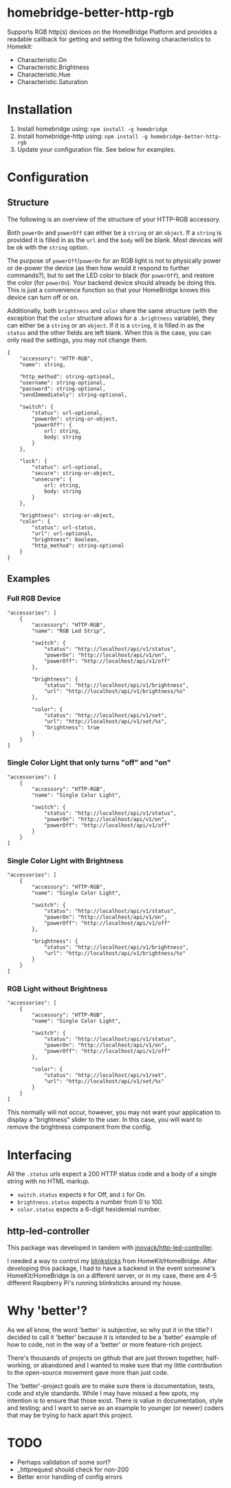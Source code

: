 # homebridge-better-http-rgb

Supports RGB http(s) devices on the HomeBridge Platform and provides a readable
callback for getting and setting the following characteristics to Homekit:

* Characteristic.On
* Characteristic.Brightness
* Characteristic.Hue
* Characteristic.Saturation


# Installation

1. Install homebridge using: `npm install -g homebridge`
2. Install homebridge-http using: `npm install -g homebridge-better-http-rgb`
3. Update your configuration file.  See below for examples.


# Configuration

## Structure

The following is an overview of the structure of your HTTP-RGB accessory.

Both `powerOn` and `powerOff` can either be a `string` or an `object`.  If a
`string` is provided it is filled in as the `url` and the `body` will be blank.
Most devices will be ok with the `string` option.

The purpose of `powerOff`/`powerOn` for an RGB light is not to physically power
or de-power the device (as then how would it respond to further commands?), but
to set the LED color to black (for `powerOff`), and restore the color (for
`powerOn`).  Your backend device should already be doing this.  This is just
a convenience function so that your HomeBridge knows this device can turn off
or on.

Additionally, both `brightness` and `color` share the same structure (with the
exception that the `color` structure allows for a `.brightness` variable), they
can either be a `string` or an `object`.  If it is a `string`, it is filled in
as the `status` and the other fields are left blank. When this is the case, you
can only read the settings, you may not change them.


    {
        "accessory": "HTTP-RGB",
        "name": string,

        "http_method": string-optional,
        "username": string-optional,
        "password": string-optional,
        "sendImmediately": string-optional,

        "switch": {
            "status": url-optional,
            "powerOn": string-or-object,
            "powerOff": {
                url: string,
                body: string
            }
        },

        "lock": {
            "status": url-optional,
            "secure": string-or-object,
            "unsecure": {
                url: string,
                body: string
            }
        },

        "brightness": string-or-object,
        "color": {
            "status": url-status,
            "url": url-optional,
            "brightness": boolean,
            "http_method": string-optional
        }
    }


## Examples

### Full RGB Device

    "accessories": [
        {
            "accessory": "HTTP-RGB",
            "name": "RGB Led Strip",

            "switch": {
                "status": "http://localhost/api/v1/status",
                "powerOn": "http://localhost/api/v1/on",
                "powerOff": "http://localhost/api/v1/off"
            },

            "brightness": {
                "status": "http://localhost/api/v1/brightness",
                "url": "http://localhost/api/v1/brightness/%s"
            },

            "color": {
                "status": "http://localhost/api/v1/set",
                "url": "http://localhost/api/v1/set/%s",
                "brightness": true
            }
        }
    ]

### Single Color Light that only turns "off" and "on"

    "accessories": [
        {
            "accessory": "HTTP-RGB",
            "name": "Single Color Light",

            "switch": {
                "status": "http://localhost/api/v1/status",
                "powerOn": "http://localhost/api/v1/on",
                "powerOff": "http://localhost/api/v1/off"
            }
        }
    ]

### Single Color Light with Brightness

    "accessories": [
        {
            "accessory": "HTTP-RGB",
            "name": "Single Color Light",

            "switch": {
                "status": "http://localhost/api/v1/status",
                "powerOn": "http://localhost/api/v1/on",
                "powerOff": "http://localhost/api/v1/off"
            },

            "brightness": {
                "status": "http://localhost/api/v1/brightness",
                "url": "http://localhost/api/v1/brightness/%s"
            }
        }
    ]

### RGB Light without Brightness

    "accessories": [
        {
            "accessory": "HTTP-RGB",
            "name": "Single Color Light",

            "switch": {
                "status": "http://localhost/api/v1/status",
                "powerOn": "http://localhost/api/v1/on",
                "powerOff": "http://localhost/api/v1/off"
            },

            "color": {
                "status": "http://localhost/api/v1/set",
                "url": "http://localhost/api/v1/set/%s"
            }
        }
    ]

This normally will not occur, however, you may not want your application to
display a "brightness" slider to the user.  In this case, you will want to
remove the brightness component from the config.


# Interfacing

All the `.status` urls expect a 200 HTTP status code and a body of a single
string with no HTML markup.

* `switch.status` expects `0` for Off, and `1` for On.
* `brightness.status` expects a number from 0 to 100.
* `color.status` expects a 6-digit hexidemial number.

## http-led-controller

This package was developed in tandem with
[jnovack/http-led-controller](https://github.com/jnovack/http-led-controller).

I needed a way to control my [blinksticks](https://www.blinkstick.com/) from
HomeKit/HomeBridge.  After developing this package, I had to have a backend in
the event someone's HomeKit/HomeBridge is on a different server, or in my case,
there are 4-5 different Raspberry Pi's running blinksticks around my house.


# Why 'better'?

As we all know, the word 'better' is subjective, so why put it in the title? I
decided to call it 'better' because it is intended to be a 'better' example of
how to code, not in the way of a 'better' or more feature-rich project.

There's thousands of projects on github that are just thrown together, half-
working, or abandoned and I wanted to make sure that my little contribution to
the open-source movement gave more than just code.

The 'better'-project goals are to make sure there is documentation, tests, code
and style standards. While I may have missed a few spots, my intention is to
ensure that those exist.  There is value in documentation, style and testing;
and I want to serve as an example to younger (or newer) coders that may be
trying to hack apart this project.


# TODO

* Perhaps validation of some sort?
* _httprequest should check for non-200
* Better error handling of config errors